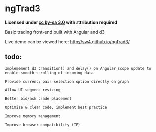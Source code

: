 ngTrad3
=======

**Licensed under [cc by-sa 3.0](http://creativecommons.org/licenses/by-sa/3.0/) with attribution required**

Basic trading front-end built with Angular and d3

Live demo can be viewed here: http://sw4.github.io/ngTrad3/


todo:
---

```
Implemement d3 transition() and delay() on Angular scope update to enable smooth scrolling of incoming data

Provide currency pair selection option directly on graph

Allow UI segment resizing

Better bid/ask trade placement

Optimize & clean code, implement best practice

Improve memory management

Improve browser compatibility (IE)
```
